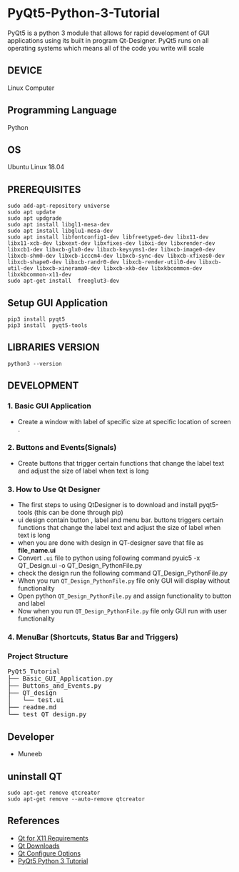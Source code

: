 # **PyQt5-Python-3-Tutorial**
PyQt5 is a python 3 module that allows for rapid development of GUI applications using its built in program Qt-Designer. PyQt5 runs on all operating systems which means all of the code you write will scale
## **DEVICE**
Linux Computer

## **Programming Language**
Python

## **OS**
Ubuntu Linux 18.04

## **PREREQUISITES**
	sudo add-apt-repository universe
	sudo apt update
	sudo apt updgrade
	sudo apt install libgl1-mesa-dev
	sudo apt install libglu1-mesa-dev
	sudo apt install libfontconfig1-dev libfreetype6-dev libx11-dev libx11-xcb-dev libxext-dev libxfixes-dev libxi-dev libxrender-dev libxcb1-dev libxcb-glx0-dev libxcb-keysyms1-dev libxcb-image0-dev libxcb-shm0-dev libxcb-icccm4-dev libxcb-sync-dev libxcb-xfixes0-dev libxcb-shape0-dev libxcb-randr0-dev libxcb-render-util0-dev libxcb-util-dev libxcb-xinerama0-dev libxcb-xkb-dev libxkbcommon-dev libxkbcommon-x11-dev
	sudo apt-get install  freeglut3-dev

## Setup GUI Application
	pip3 install pyqt5
	pip3 install  pyqt5-tools

## **LIBRARIES VERSION**
	python3 --version

## **DEVELOPMENT**
### **1. Basic GUI Application**
* Create a window with label of specific size at specific location of screen .

### **2. Buttons and Events(Signals)**
* Create buttons that trigger certain functions that change the label text and adjust the size of label when text is long

### **3. How to Use Qt Designer**
* The first steps to using QtDesigner is to download and install pyqt5-tools (this can be done through pip)
* ui design contain button , label and menu bar. buttons  triggers certain functions that change the label text and adjust the size of label when text is long
* when you are done with design in QT-designer save that file as **file_name.ui**
* Convert `.ui` file to python using following command 
		pyuic5 -x QT_Design.ui -o QT_Design_PythonFile.py
* check the design run the following command
		 QT_Design_PythonFile.py
* When you run `QT_Design_PythonFile.py` file only GUI will display without functionality
* Open python `QT_Design_PythonFile.py` and assign functionality to button and label
* Now when you run `QT_Design_PythonFile.py` file only GUI run with user functionality

### **4. MenuBar (Shortcuts, Status Bar and Triggers)**


### **Project Structure**
<pre>
PyQt5_Tutorial
├── Basic_GUI_Application.py
├── Buttons_and_Events.py
├── QT_design
│   └── test.ui
├── readme.md
└── test_QT_design.py
</pre>

## **Developer**
* Muneeb

## **uninstall QT**
	sudo apt-get remove qtcreator
	sudo apt-get remove --auto-remove qtcreator

## **References**
* [Qt for X11 Requirements](https://doc.qt.io/qt-6/linux-requirements.html)
* [Qt Downloads](https://download.qt.io/archive/qt/)
* [Qt Configure Options](https://doc-snapshots.qt.io/qt6-dev/configure-options.html)
* [PyQt5 Python 3 Tutorial](https://www.youtube.com/playlist?list=PLzMcBGfZo4-lB8MZfHPLTEHO9zJDDLpYj)
